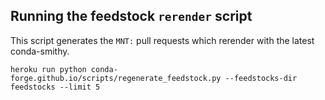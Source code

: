 Running the feedstock ``rerender`` script
-----------------------------------------

This script generates the ```MNT:``` pull requests which rerender with the latest conda-smithy.

```
heroku run python conda-forge.github.io/scripts/regenerate_feedstock.py --feedstocks-dir feedstocks --limit 5
```
